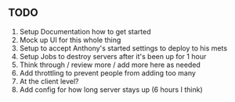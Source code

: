 ## TODO

1. Setup Documentation how to get started
1. Mock up UI for this whole thing
1. Setup to accept Anthony's started settings to deploy to his mets
1. Setup Jobs to destroy servers after it's been up for 1 hour
1. Think through / review more / add more here as needed
1. Add throttling to prevent people from adding too many
 1. At the client level?
1. Add config for how long server stays up (6 hours I think)
